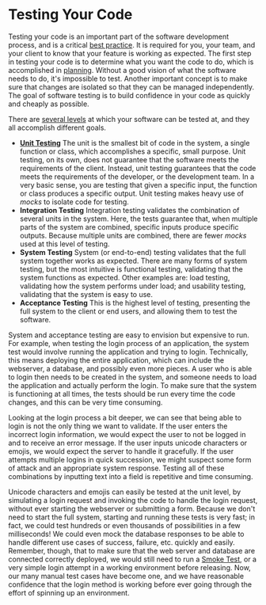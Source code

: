 # Testing Your Code

Testing your code is an important part of the software development process, and is a critical [best practice](./best_practices.md).  It is required for you, your team, and your client to know that your feature is working as expected.  The first step in testing your code is to determine what you want the code to do, which is accomplished in [planning](./planning.md).  Without a good vision of what the software needs to do, it's impossible to test.  Another important concept is to make sure that changes are isolated so that they can be managed independently.  The goal of software testing is to build confidence in your code as quickly and cheaply as possible.

There are [several levels](https://www.youtube.com/watch?v=QQj4R8YEWOs) at which your software can be tested at, and they all accomplish different goals.

- [**Unit Testing**](https://www.youtube.com/watch?v=3kzHmaeozDI) The unit is the smallest bit of code in the system, a single function or class, which accomplishes a specific, small purpose.  Unit testing, on its own, does not guarantee that the software meets the requirements of the client.  Instead, unit testing guarantees that the code meets the requirements of the developer, or the development team.  In a very basic sense, you are testing that given a specific input, the function or class produces a specific output.  Unit testing makes heavy use of *mocks* to isolate code for testing.
- **Integration Testing** Integration testing validates the combination of several units in the system.  Here, the tests guarantee that, when multiple parts of the system are combined, specific inputs produce specific outputs.  Because multiple units are combined, there are fewer *mocks* used at this level of testing.
- **System Testing**  System (or end-to-end) testing validates that the full system together works as expected.  There are many forms of system testing, but the most intuitive is functional testing, validating that the system functions as expected.  Other examples are: load testing, validating how the system performs under load; and usability testing, validating that the system is easy to use.
- **Acceptance Testing**  This is the highest level of testing, presenting the full system to the client or end users, and allowing them to test the software.

System and acceptance testing are easy to envision but expensive to run.  For example, when testing the login process of an application, the system test would involve running the application and trying to login.  Technically, this means deploying the entire application, which can include the webserver, a database, and possibly even more pieces.  A user who is able to login then needs to be created in the system, and someone needs to load the application and actually perform the login.  To make sure that the system is functioning at all times, the tests should be run every time the code changes, and this can be very time consuming.

Looking at the login process a bit deeper, we can see that being able to login is not the only thing we want to validate.  If the user enters the incorrect login information, we would expect the user to not be logged in and to receive an  error message.  If the user inputs unicode characters or emojis, we would expect the server to handle it gracefully.  If the user attempts multiple logins in quick succession, we might suspect some form of attack and an appropriate system response.  Testing all of these combinations by inputting text into a field is repetitive and time consuming.

Unicode characters and emojis can easily be tested at the unit level, by simulating a login request and invoking the code to handle the login request, without ever starting the webserver or submitting a form.  Because we don't need to start the full system, starting and running these tests is very fast; in fact, we could test hundreds or even thousands of possibilities in a few milliseconds!  We could even mock the database responses to be able to handle different use cases of success, failure, etc. quickly and easily.  Remember, though, that to make sure that the web server and database are connected correctly deployed, we would still need to run a [Smoke Test](https://en.wikipedia.org/wiki/Smoke_testing_(software)), or a very simple login attempt in a working environment before releasing.  Now, our many manual test cases have become one, and we have reasonable confidence that the login method is working before ever going through the effort of spinning up an environment.

